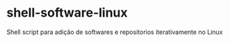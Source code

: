 shell-software-linux
====================

Shell script para adição de softwares e repositorios iterativamente no Linux
